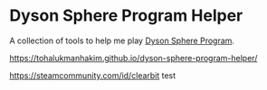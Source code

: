 # Dyson Sphere Program Helper

A collection of tools to help me play [Dyson Sphere Program](https://store.steampowered.com/app/1366540/Dyson_Sphere_Program/).

https://tohalukmanhakim.github.io/dyson-sphere-program-helper/

https://steamcommunity.com/id/clearbit
test
